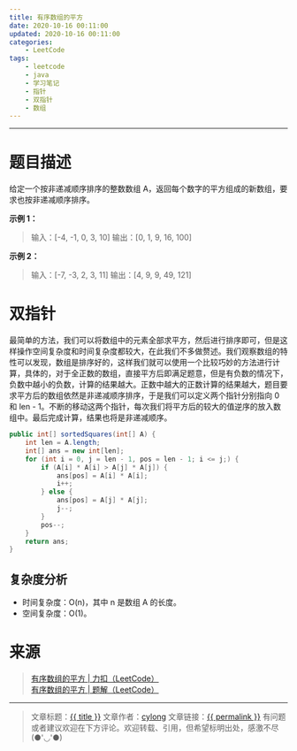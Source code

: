 ```yaml
---
title: 有序数组的平方
date: 2020-10-16 00:11:00
updated: 2020-10-16 00:11:00
categories:
    - LeetCode
tags:
    - leetcode
    - java
    - 学习笔记
    - 指针
    - 双指针
    - 数组
---
```

---

# 题目描述

给定一个按非递减顺序排序的整数数组 A，返回每个数字的平方组成的新数组，要求也按非递减顺序排序。

**示例 1：**
> 输入：[-4, -1, 0, 3, 10]
> 输出：[0, 1, 9, 16, 100]

**示例 2：**
> 输入：[-7, -3, 2, 3, 11]
> 输出：[4, 9, 9, 49, 121]

<!-- more -->

# 双指针

最简单的方法，我们可以将数组中的元素全部求平方，然后进行排序即可，但是这样操作空间复杂度和时间复杂度都较大，在此我们不多做赘述。我们观察数组的特性可以发现，数组是排序好的，这样我们就可以使用一个比较巧妙的方法进行计算，具体的，对于全正数的数组，直接平方后即满足题意，但是有负数的情况下，负数中越小的负数，计算的结果越大。正数中越大的正数计算的结果越大，题目要求平方后的数组依然是非递减顺序排序，于是我们可以定义两个指针分别指向 0 和 len - 1。不断的移动这两个指针，每次我们将平方后的较大的值逆序的放入数组中。最后完成计算，结果也将是非递减顺序。

```java
public int[] sortedSquares(int[] A) {
    int len = A.length;
    int[] ans = new int[len];
    for (int i = 0, j = len - 1, pos = len - 1; i <= j;) {
        if (A[i] * A[i] > A[j] * A[j]) {
            ans[pos] = A[i] * A[i];
            i++;
        } else {
            ans[pos] = A[j] * A[j];
            j--;
        }
        pos--;
    }
    return ans;
}
```

## 复杂度分析

* 时间复杂度：O(n)，其中 n 是数组 A 的长度。
* 空间复杂度：O(1)。

# 来源
> [有序数组的平方 | 力扣（LeetCode）][1]
> [有序数组的平方 | 题解（LeetCode）][2]

---

> 文章标题：<a href='{{ permalink }}' title='{{ title }}' >{{ title }}</a>
> 文章作者：[cylong](http://www.cylong.com/about/ "cylong")
> 文章链接：<a href='{{ permalink }}' title='{{ title }}' >{{ permalink }}</a>
> 有问题或者建议欢迎在下方评论。欢迎转载、引用，但希望标明出处，感激不尽(●'◡'●)

[1]: https://leetcode-cn.com/problems/squares-of-a-sorted-array/ "有序数组的平方 | 力扣（LeetCode）"
[2]: https://leetcode-cn.com/problems/squares-of-a-sorted-array/solution/you-xu-shu-zu-de-ping-fang-by-leetcode-solution/ "有序数组的平方 | 题解（LeetCode）"
